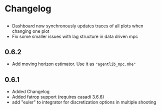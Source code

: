 # Changelog

##
- Dashboard now synchronously updates traces of all plots when changing one plot
- Fix some smaller issues with lag structure in data driven mpc


## 0.6.2
- Add moving horizon estimator. Use it as ``"agentlib_mpc.mhe"``


## 0.6.1

- Added Changelog
- Added fatrop support (requires casadi 3.6.6)
- add "euler" to integrator for discretization options in multiple shooting
